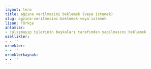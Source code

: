 ```yaml
---
layout: term
title: ağzına verilmesini beklemek (veya istemek)
slug: agzina-verilmesini-beklemek-veya-istemek
lisan: Türkçe
anlamlar:
- çalışmayıp işlerinin başkaları tarafından yapılmasını beklemek
ozellikler:
- - ''
ornekler:
- - ''
orneklerkaynak:
- - ''
---
```

